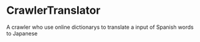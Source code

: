 # CrawlerTranslator
A crawler who use online dictionarys to translate a input of Spanish words to Japanese
